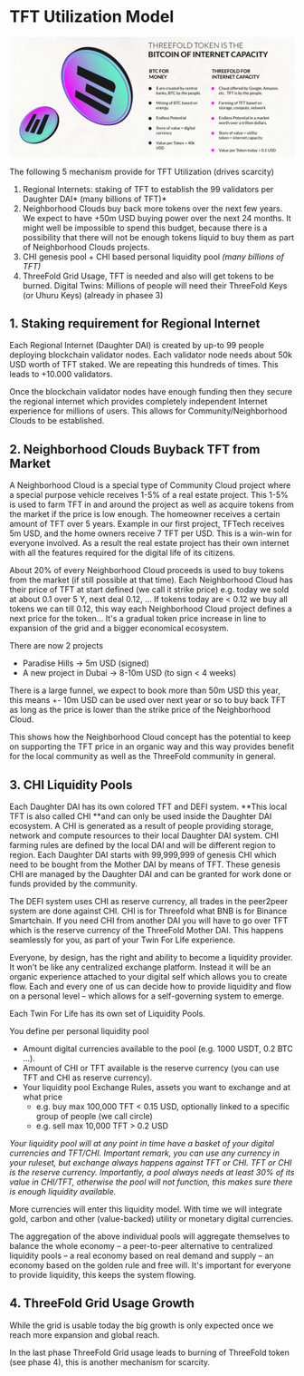 # TFT Utilization Model

![image alt text](img/BTC_vs_TFT_infographic.png)

The following 5 mechanism provide for TFT Utilization (drives scarcity)

1. Regional Internets: staking of TFT to establish the 99 validators per Daughter DAI* (many billions of TFT)*
2. Neighborhood Clouds buy back more tokens over the next few years. We expect to have +50m USD buying power over the next 24 months. It might well be impossible to spend this budget, because there is a possibility that there will not be enough tokens liquid to buy them as part of Neighborhood Clouds projects.
3. CHI genesis pool + CHI based personal liquidity pool *(many billions of TFT)*
4. ThreeFold Grid Usage, TFT is needed and also will get tokens to be burned.
Digital Twins: Millions of people will need their ThreeFold Keys (or Uhuru Keys) (already in phasee 3)

## 1. Staking requirement for Regional Internet

Each Regional Internet (Daughter DAI) is created by up-to 99 people deploying blockchain validator nodes. Each validator node needs about 50k USD worth of TFT staked. We are repeating this hundreds of times. This leads to +10.000 validators.

Once the blockchain validator nodes have enough funding then they secure the regional internet which provides completely independent Internet experience for millions of users. This allows for Community/Neighborhood Clouds to be established.

## 2. Neighborhood Clouds Buyback TFT from Market

A Neighborhood Cloud is a special type of Community Cloud project where a special purpose vehicle receives 1-5% of a real estate project. This 1-5% is used to farm TFT in and around the project as well as acquire tokens from the market if the price is low enough. The homeowner receives a certain amount of TFT over 5 years. Example in our first project, TFTech receives 5m USD, and the home owners receive 7 TFT per USD. This is a win-win for everyone involved. As a result the real estate project has their own internet with all the features required for the digital life of its citizens. 

About 20% of every Neighborhood Cloud proceeds is used to buy tokens from the market (if still possible at that time). Each Neighborhood Cloud has their price of TFT at start defined (we call it strike price) e.g. today we sold at about 0.1 over 5 Y, next deal 0.12, … If tokens today are < 0.12 we buy all tokens we can till 0.12, this way each Neighborhood Cloud project defines a next price for the token… It's a gradual token price increase in line to expansion of the grid and a bigger economical ecosystem.

There are now 2 projects 
* Paradise Hills -> 5m USD (signed)
* A new project in Dubai -> 8-10m USD (to sign < 4 weeks)

There is a large funnel, we expect to book more than 50m USD this year, this means +- 10m USD can be used over next year or so to buy back TFT as long as the price is lower than the strike price of the Neighborhood Cloud.

This shows how the Neighborhood Cloud concept has the potential to keep on supporting the TFT price in an organic way and this way provides benefit for the local community as well as the ThreeFold community in general.

## 3. CHI Liquidity Pools 

Each Daughter DAI has its own colored TFT and DEFI system. **This local TFT is also called CHI **and can only be used inside the Daughter DAI ecosystem. A CHI is generated as a result of people providing storage, network and compute resources to their local Daughter DAI system. CHI farming rules are defined by the local DAI and will be different region to region. Each Daughter DAI starts with 99,999,999 of genesis CHI which need to be bought from the Mother DAI by means of TFT. These genesis CHI are managed by the Daughter DAI and can be granted for work done or funds provided by the community. 

The DEFI system uses CHI as reserve currency, all trades in the peer2peer system are done against CHI. CHI is for Threefold what BNB is for Binance Smartchain. If you need CHI from another DAI you will have to go over TFT which is the reserve currency of the ThreeFold Mother DAI. This happens seamlessly for you, as part of your Twin For Life experience.

Everyone, by design, has the right and ability to become a liquidity provider. It won’t be like any centralized exchange platform. Instead it will be an organic experience attached to your digital self which allows you to create flow. Each and every one of us can decide how to provide liquidity and flow on a personal level – which allows for a self-governing system to emerge.

Each Twin For Life has its own set of Liquidity Pools.

You define per personal liquidity pool

* Amount digital currencies available to the pool (e.g. 1000 USDT, 0.2 BTC …).
* Amount of CHI or TFT available is the reserve currency (you can use TFT and CHI as reserve currency).
* Your liquidity pool Exchange Rules, assets you want to exchange and at what price
    * e.g. buy max 100,000 TFT < 0.15 USD, optionally linked to a specific group of people (we call circle)
    * e.g. sell max 10,000 TFT > 0.2 USD

*Your liquidity pool will at any point in time have a basket of your digital currencies and TFT/CHI. Important remark, you can use any currency in your ruleset, but exchange always happens against TFT or CHI. TFT or CHI is the reserve currency. Importantly, a pool always needs at least 30% of its value in CHI/TFT, otherwise the pool will not function, this makes sure there is enough liquidity available.*

More currencies will enter this liquidity model. With time we will integrate gold, carbon and other (value-backed) utility or monetary digital currencies.

The aggregation of the above individual pools will aggregate themselves to balance the whole economy – a peer-to-peer alternative to centralized liquidity pools – a real economy based on real demand and supply – an economy based on the golden rule and free will. It's important for everyone to provide liquidity, this keeps the system flowing.

## 4. ThreeFold Grid Usage Growth

While the grid is usable today the big growth is only expected once we reach more expansion and global reach.

In the last phase ThreeFold Grid usage leads to burning of ThreeFold token (see phase 4), this is another mechanism for scarcity.